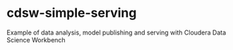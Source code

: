 # cdsw-simple-serving
Example of data analysis, model publishing and serving with Cloudera Data Science Workbench
